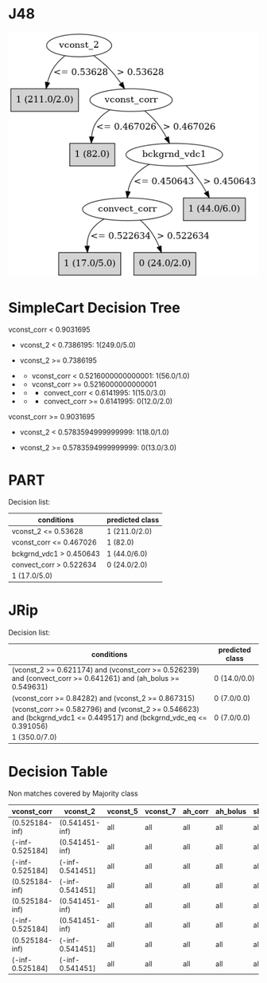 # J48

![](last_J48_graph.png)

# SimpleCart Decision Tree

vconst_corr < 0.9031695

* vconst_2 < 0.7386195: 1(249.0/5.0)

* vconst_2 >= 0.7386195

*   * vconst_corr < 0.5216000000000001: 1(56.0/1.0)

*   * vconst_corr >= 0.5216000000000001

*   *   * convect_corr < 0.6141995: 1(15.0/3.0)

*   *   * convect_corr >= 0.6141995: 0(12.0/2.0)

vconst_corr >= 0.9031695

* vconst_2 < 0.5783594999999999: 1(18.0/1.0)

* vconst_2 >= 0.5783594999999999: 0(13.0/3.0)

# PART

Decision list:

conditions|predicted class
---|---
vconst_2 <= 0.53628| 1 (211.0/2.0)
vconst_corr <= 0.467026| 1 (82.0)
bckgrnd_vdc1 > 0.450643| 1 (44.0/6.0)
convect_corr > 0.522634| 0 (24.0/2.0)
| 1 (17.0/5.0)


# JRip

Decision list:

conditions|predicted class
---|---
(vconst_2 >= 0.621174) and (vconst_corr >= 0.526239) and (convect_corr >= 0.641261) and (ah_bolus >= 0.549631)|0 (14.0/0.0)
(vconst_corr >= 0.84282) and (vconst_2 >= 0.867315)|0 (7.0/0.0)
(vconst_corr >= 0.582796) and (vconst_2 >= 0.546623) and (bckgrnd_vdc1 <= 0.449517) and (bckgrnd_vdc_eq <= 0.391056)|0 (7.0/0.0)
|1 (350.0/7.0)


# Decision Table

Non matches covered by Majority class

vconst_corr|vconst_2|vconst_5|vconst_7|ah_corr|ah_bolus|slm_corr|efficiency_factor|bckgrnd_vdc1|bckgrnd_vdc_eq|prandtl|target
---|---|---|---|---|---|---|---|---|---|---|---
(0.525184-inf)|(0.541451-inf)|all|all|all|all|all|all|(0.449666-inf)|all|all|1
(-inf-0.525184]|(0.541451-inf)|all|all|all|all|all|all|(0.449666-inf)|all|all|1
(-inf-0.525184]|(-inf-0.541451]|all|all|all|all|all|all|(0.449666-inf)|all|all|1
(0.525184-inf)|(-inf-0.541451]|all|all|all|all|all|all|(0.449666-inf)|all|all|1
(0.525184-inf)|(0.541451-inf)|all|all|all|all|all|all|(-inf-0.449666]|all|all|0
(-inf-0.525184]|(0.541451-inf)|all|all|all|all|all|all|(-inf-0.449666]|all|all|1
(0.525184-inf)|(-inf-0.541451]|all|all|all|all|all|all|(-inf-0.449666]|all|all|1
(-inf-0.525184]|(-inf-0.541451]|all|all|all|all|all|all|(-inf-0.449666]|all|all|1


